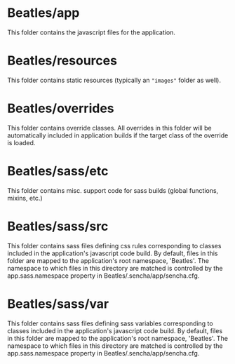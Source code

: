 # Beatles/app

This folder contains the javascript files for the application.

# Beatles/resources

This folder contains static resources (typically an `"images"` folder as well).

# Beatles/overrides

This folder contains override classes. All overrides in this folder will be 
automatically included in application builds if the target class of the override
is loaded.

# Beatles/sass/etc

This folder contains misc. support code for sass builds (global functions, 
mixins, etc.)

# Beatles/sass/src

This folder contains sass files defining css rules corresponding to classes
included in the application's javascript code build.  By default, files in this 
folder are mapped to the application's root namespace, 'Beatles'. The
namespace to which files in this directory are matched is controlled by the
app.sass.namespace property in Beatles/.sencha/app/sencha.cfg. 

# Beatles/sass/var

This folder contains sass files defining sass variables corresponding to classes
included in the application's javascript code build.  By default, files in this 
folder are mapped to the application's root namespace, 'Beatles'. The
namespace to which files in this directory are matched is controlled by the
app.sass.namespace property in Beatles/.sencha/app/sencha.cfg. 

